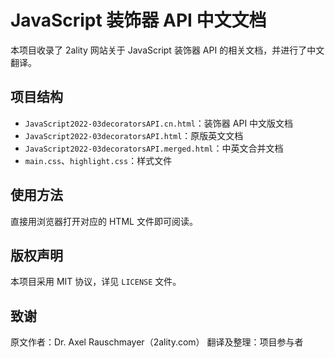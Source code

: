 # JavaScript 装饰器 API 中文文档

本项目收录了 2ality 网站关于 JavaScript 装饰器 API 的相关文档，并进行了中文翻译。

## 项目结构

- `JavaScript2022-03decoratorsAPI.cn.html`：装饰器 API 中文版文档
- `JavaScript2022-03decoratorsAPI.html`：原版英文文档
- `JavaScript2022-03decoratorsAPI.merged.html`：中英文合并文档
- `main.css`、`highlight.css`：样式文件

## 使用方法

直接用浏览器打开对应的 HTML 文件即可阅读。

## 版权声明

本项目采用 MIT 协议，详见 `LICENSE` 文件。

## 致谢

原文作者：Dr. Axel Rauschmayer（2ality.com）
翻译及整理：项目参与者
